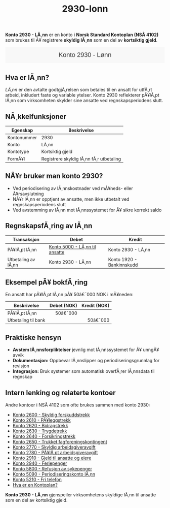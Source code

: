 ﻿---
title: "2930-lonn"
meta_title: "2930-lonn"
meta_description: '**Konto 2930 - LÃ¸nn** er en konto i **Norsk Standard Kontoplan (NSÂ 4102)** som brukes til Ã¥ registrere **skyldig lÃ¸nn** som en del av **kortsiktig gjeld**.'
slug: 2930-lonn
type: blog
layout: pages/single
---

**Konto 2930 - LÃ¸nn** er en konto i **Norsk Standard Kontoplan (NSÂ 4102)** som brukes til Ã¥ registrere **skyldig lÃ¸nn** som en del av **kortsiktig gjeld**.

![Illustrasjon av konto 2930 LÃ¸nn](2930-lonn-image.svg)

## Hva er lÃ¸nn?

*LÃ¸nn* er den avtalte godtgjÃ¸relsen som betales til en ansatt for utfÃ¸rt arbeid, inkludert faste og variable ytelser. Konto 2930 reflekterer pÃ¥lÃ¸pt lÃ¸nn som virksomheten skylder sine ansatte ved regnskapsperiodens slutt.

## NÃ¸kkelfunksjoner

| Egenskap      | Beskrivelse                                          |
|---------------|------------------------------------------------------|
| Kontonummer   | 2930                                                 |
| Konto         | LÃ¸nn                                                 |
| Kontotype     | Kortsiktig gjeld                                     |
| FormÃ¥l        | Registrere skyldig lÃ¸nn fÃ¸r utbetaling               |

## NÃ¥r bruker man konto 2930?

* Ved periodisering av lÃ¸nnskostnader ved mÃ¥neds- eller Ã¥rsavslutning
* NÃ¥r lÃ¸nn er opptjent av ansatte, men ikke utbetalt ved regnskapsperiodens slutt
* Ved avstemming av lÃ¸nn mot lÃ¸nnssystemet for Ã¥ sikre korrekt saldo

## RegnskapsfÃ¸ring av lÃ¸nn

| Transaksjon                           | Debet                     | Kredit                   |
|---------------------------------------|---------------------------|--------------------------|
| PÃ¥lÃ¸pt lÃ¸nn                           | [Konto 5000 - LÃ¸nn til ansatte](/blogs/kontoplan/5000-lonn-til-ansatte "Konto 5000 - LÃ¸nn til ansatte") | Konto 2930 - LÃ¸nn        |
| Utbetaling av lÃ¸nn                     | Konto 2930 - LÃ¸nn         | Konto 1920 - Bankinnskudd|

## Eksempel pÃ¥ bokfÃ¸ring

En ansatt har pÃ¥lÃ¸pt lÃ¸nn pÃ¥ 50â€¯000 NOK i mÃ¥neden:

| Beskrivelse         | Debet (NOK) | Kredit (NOK) |
|---------------------|------------:|-------------:|
| PÃ¥lÃ¸pt lÃ¸nn         |      50â€¯000 |              |
| Utbetaling til bank |             |      50â€¯000 |

## Praktiske hensyn

* **Avstem lÃ¸nnsforpliktelser** jevnlig mot lÃ¸nnssystemet for Ã¥ unngÃ¥ avvik
* **Dokumentasjon:** Oppbevar lÃ¸nnslipper og periodiseringsgrunnlag for revisjon
* **Integrasjon:** Bruk systemer som automatisk overfÃ¸rer lÃ¸nnsdata til regnskap

## Intern lenking og relaterte kontoer

Andre kontoer i NSÂ 4102 som ofte brukes sammen med konto 2930:

* [Konto 2600 - Skyldig forskuddstrekk](/blogs/kontoplan/2600-forskuddstrekk "Konto 2600 - Skyldig forskuddstrekk")
* [Konto 2610 - PÃ¥leggstrekk](/blogs/kontoplan/2610-paalleggstrekk "Konto 2610 - PÃ¥leggstrekk")
* [Konto 2620 - Bidragstrekk](/blogs/kontoplan/2620-bidragstrekk "Konto 2620 - Bidragstrekk")
* [Konto 2630 - Trygdetrekk](/blogs/kontoplan/2630-trygdetrekk "Konto 2630 - Trygdetrekk")
* [Konto 2640 - Forsikringstrekk](/blogs/kontoplan/2640-forsikringstrekk "Konto 2640 - Forsikringstrekk")
* [Konto 2650 - Trukket fagforeningskontingent](/blogs/kontoplan/2650-trukket-fagforeningskontingent "Konto 2650 - Trukket fagforeningskontingent")
* [Konto 2770 - Skyldig arbeidsgiveravgift](/blogs/kontoplan/2770-skyldig-arbeidsgiveravgift "Konto 2770 - Skyldig arbeidsgiveravgift")
* [Konto 2780 - PÃ¥lÃ¸pt arbeidsgiveravgift](/blogs/kontoplan/2780-palopte-arbeidsgiveravgift "Konto 2780 - PÃ¥lÃ¸pt arbeidsgiveravgift")
* [Konto 2910 - Gjeld til ansatte og eiere](/blogs/kontoplan/2910-gjeld-til-ansatte-og-eiere "Konto 2910 - Gjeld til ansatte og eiere")
* [Konto 2940 - Feriepenger](/blogs/kontoplan/2940-feriepenger "Konto 2940 - Feriepenger")
* [Konto 5800 - Refusjon av sykepenger](/blogs/kontoplan/5800-refusjon-av-sykepenger "Konto 5800 - Refusjon av sykepenger")
* [Konto 5090 - Periodiseringskonto lÃ¸nn](/blogs/kontoplan/5090-periodiseringskonto-lonn "Konto 5090 - Periodiseringskonto lÃ¸nn")
* [Konto 5210 - Fri telefon](/blogs/kontoplan/5210-fri-telefon "Konto 5210 - Fri telefon: RegnskapsfÃ¸ring av fri telefon som ansattgode i Norsk kontoplan")
* [Hva er en Kontoplan?](/blogs/regnskap/hva-er-kontoplan "Hva er en Kontoplan? Komplett Guide til Kontoplaner i Norsk Regnskap")

**Konto 2930 - LÃ¸nn** gjenspeiler virksomhetens skyldige lÃ¸nn til ansatte som en del av kortsiktig gjeld.
